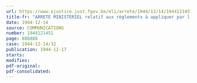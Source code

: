 ```yaml
---
url: https://www.ejustice.just.fgov.be/eli/arrete/1944/12/14/1944121451/justel
title-fr: "ARRETE MINISTERIEL relatif aux règlements à appliquer par l'Office régulateur de la Navigation intérieure et le Groupement belge du Remorquage"
date: 1944-12-14
source: COMMUNICATIONS
number: 1944121451
page: 888888
case: 1944-12-14/32
publication: 1944-12-17
starts:
modifies:
pdf-original:
pdf-consolidated:
---
```


